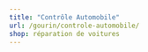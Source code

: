 ```yaml
---
title: "Contrôle Automobile"
url: /gourin/controle-automobile/
shop: réparation de voitures
---
```

